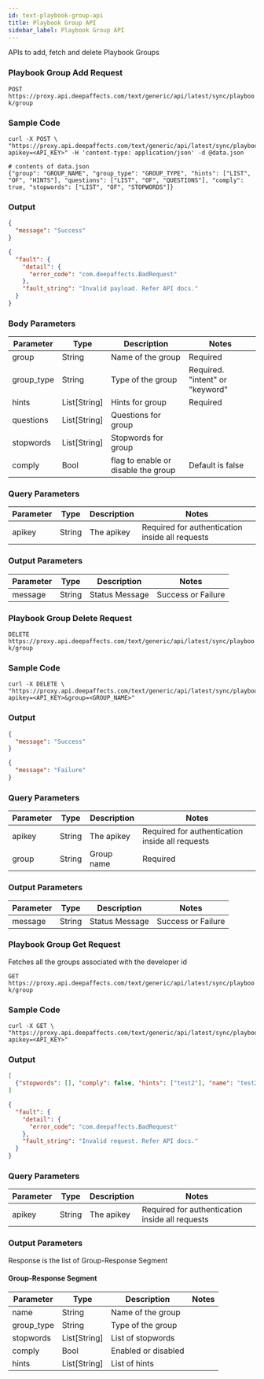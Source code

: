 ```yaml
---
id: text-playbook-group-api
title: Playbook Group API
sidebar_label: Playbook Group API
---
```


APIs to add, fetch and delete Playbook Groups


### Playbook Group Add Request

`POST https://proxy.api.deepaffects.com/text/generic/api/latest/sync/playbook/group`

### Sample Code

<!--DOCUSAURUS_CODE_TABS-->
<!--Shell-->
```shell
curl -X POST \
"https://proxy.api.deepaffects.com/text/generic/api/latest/sync/playbook/group?apikey=<API_KEY>" -H 'content-type: application/json' -d @data.json

# contents of data.json
{"group": "GROUP_NAME", "group_type": "GROUP_TYPE", "hints": ["LIST", "OF", "HINTS"], "questions": ["LIST", "OF", "QUESTIONS"], "comply": true, "stopwords": ["LIST", "OF", "STOPWORDS"]}
```

<!--END_DOCUSAURUS_CODE_TABS-->

### Output

<!--DOCUSAURUS_CODE_TABS-->
<!--Success-->
```json
{
  "message": "Success"
}
```
<!--Failure-->

```json
{
  "fault": {
    "detail": {
      "error_code": "com.deepaffects.BadRequest"
    }, 
    "fault_string": "Invalid payload. Refer API docs."
  }
}
```
<!--END_DOCUSAURUS_CODE_TABS-->


### Body Parameters

| Parameter  | Type         | Description                         | Notes                            |
| ---------- | ------------ | ----------------------------------- | -------------------------------- |
| group      | String       | Name of the group                   | Required                         |
| group_type | String       | Type of the group                   | Required. "intent" or "keyword"  |
| hints      | List[String] | Hints for group                     | Required                         |
| questions  | List[String] | Questions for group                 |                                  |
| stopwords  | List[String] | Stopwords for group                 |                                  |
| comply     | Bool         | flag to enable or disable the group | Default is false                 |

### Query Parameters

| Parameter | Type   | Description | Notes                                           |
| --------- | ------ | ----------- | ----------------------------------------------- |
| apikey    | String | The apikey  | Required for authentication inside all requests |

### Output Parameters

| Parameter | Type   | Description         | Notes              |
| --------- | ------ | ------------------- | ------------------ |
| message   | String | Status Message      | Success or Failure |


### Playbook Group Delete Request

`DELETE https://proxy.api.deepaffects.com/text/generic/api/latest/sync/playbook/group`

### Sample Code

<!--DOCUSAURUS_CODE_TABS-->
<!--Shell-->
```shell
curl -X DELETE \
"https://proxy.api.deepaffects.com/text/generic/api/latest/sync/playbook/group?apikey=<API_KEY>&group=<GROUP_NAME>"
```

<!--END_DOCUSAURUS_CODE_TABS-->

### Output

<!--DOCUSAURUS_CODE_TABS-->
<!--Success-->
```json
{
  "message": "Success"
}
```
<!--Failure-->

```json
{
  "message": "Failure"
}
```
<!--END_DOCUSAURUS_CODE_TABS-->

### Query Parameters

| Parameter | Type   | Description | Notes                                           |
| --------- | ------ | ----------- | ----------------------------------------------- |
| apikey    | String | The apikey  | Required for authentication inside all requests |
| group     | String | Group name  | Required                                        |

### Output Parameters

| Parameter | Type   | Description         | Notes              |
| --------- | ------ | ------------------- | ------------------ |
| message   | String | Status Message      | Success or Failure |


### Playbook Group Get Request

Fetches all the groups associated with the developer id

`GET https://proxy.api.deepaffects.com/text/generic/api/latest/sync/playbook/group`

### Sample Code

<!--DOCUSAURUS_CODE_TABS-->
<!--Shell-->
```shell
curl -X GET \
"https://proxy.api.deepaffects.com/text/generic/api/latest/sync/playbook/group?apikey=<API_KEY>"
```

<!--END_DOCUSAURUS_CODE_TABS-->

### Output

<!--DOCUSAURUS_CODE_TABS-->
<!--Success-->
```json
[
  {"stopwords": [], "comply": false, "hints": ["test2"], "name": "test2", "group_type": "keyword"}
]
```
<!--Failure-->

```json
{
  "fault": {
    "detail": {
      "error_code": "com.deepaffects.BadRequest"
    }, 
    "fault_string": "Invalid request. Refer API docs."
  }
}
```
<!--END_DOCUSAURUS_CODE_TABS-->

### Query Parameters

| Parameter | Type   | Description | Notes                                           |
| --------- | ------ | ----------- | ----------------------------------------------- |
| apikey    | String | The apikey  | Required for authentication inside all requests |

### Output Parameters
Response is the list of Group-Response Segment

#### Group-Response Segment
| Parameter  | Type         | Description         | Notes |
| ---------- | ------------ | ------------------- | ----- |
| name       | String       | Name of the group   |       |
| group_type | String       | Type of the group   |       |
| stopwords  | List[String] | List of stopwords   |       |
| comply     | Bool         | Enabled or disabled |       |
| hints      | List[String] | List of hints       |       |
